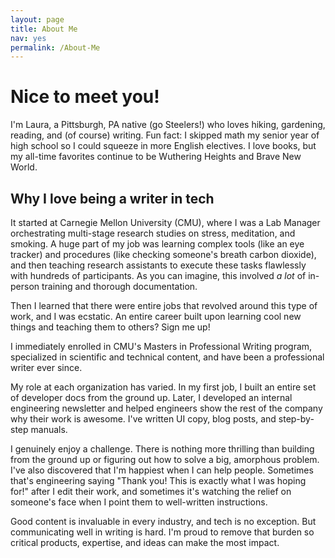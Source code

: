 ```yaml
---
layout: page
title: About Me
nav: yes
permalink: /About-Me
---
```


# Nice to meet you!

I'm Laura, a Pittsburgh, PA native (go Steelers!) who loves hiking, gardening, reading, and (of course) writing. Fun fact: I skipped math my senior year of high school so I could squeeze in more English electives. I love books, but my all-time favorites continue to be Wuthering Heights and Brave New World.

## Why I love being a writer in tech

It started at Carnegie Mellon University (CMU), where I was a Lab Manager orchestrating multi-stage research studies on stress, meditation, and smoking. A huge part of my job was learning complex tools (like an eye tracker) and procedures (like checking someone's breath carbon dioxide), and then teaching research assistants to execute these tasks flawlessly with hundreds of participants. As you can imagine, this involved *a lot* of in-person training and thorough documentation.

Then I learned that there were entire jobs that revolved around this type of work, and I was ecstatic. An entire career built upon learning cool new things and teaching them to others? Sign me up!

I immediately enrolled in CMU's Masters in Professional Writing program, specialized in scientific and technical content, and have been a professional writer ever since.

My role at each organization has varied. In my first job, I built an entire set of developer docs from the ground up. Later, I developed an internal engineering newsletter and helped engineers show the rest of the company why their work is awesome. I've written UI copy, blog posts, and step-by-step manuals.

I genuinely enjoy a challenge. There is nothing more thrilling than building from the ground up or figuring out how to solve a big, amorphous problem. I've also discovered that I'm happiest when I can help people. Sometimes that's engineering saying "Thank you! This is exactly what I was hoping for!" after I edit their work, and sometimes it's watching the relief on someone's face when I point them to well-written instructions.

Good content is invaluable in every industry, and tech is no exception. But communicating well in writing is hard. I'm proud to remove that burden so critical products, expertise, and ideas can make the most impact.
